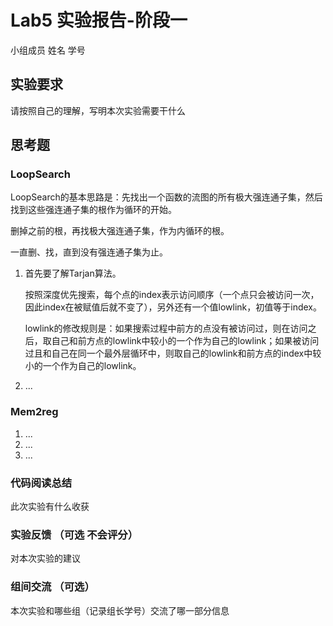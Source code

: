 # Lab5 实验报告-阶段一

小组成员 姓名 学号

## 实验要求

请按照自己的理解，写明本次实验需要干什么

## 思考题
### LoopSearch

LoopSearch的基本思路是：先找出一个函数的流图的所有极大强连通子集，然后找到这些强连通子集的根作为循环的开始。

删掉之前的根，再找极大强连通子集，作为内循环的根。

一直删、找，直到没有强连通子集为止。

1. 首先要了解Tarjan算法。

   按照深度优先搜索，每个点的index表示访问顺序（一个点只会被访问一次，因此index在被赋值后就不变了），另外还有一个值lowlink，初值等于index。

   lowlink的修改规则是：如果搜索过程中前方的点没有被访问过，则在访问之后，取自己和前方点的lowlink中较小的一个作为自己的lowlink；如果被访问过且和自己在同一个最外层循环中，则取自己的lowlink和前方点的index中较小的一个作为自己的lowlink。

   

2. ...
### Mem2reg
1. ...
2. ...
3. ...

### 代码阅读总结

此次实验有什么收获

### 实验反馈 （可选 不会评分）

对本次实验的建议

### 组间交流 （可选）

本次实验和哪些组（记录组长学号）交流了哪一部分信息
